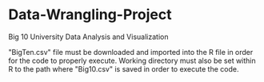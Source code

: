 # Data-Wrangling-Project
Big 10 University Data Analysis and Visualization

"BigTen.csv" file must be downloaded and imported into the R file in order for the code to properly execute. Working directory must also be set within R to the path where "Big10.csv" is saved in order to execute the code.
